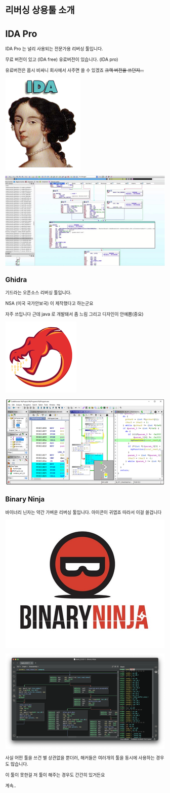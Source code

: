 # 리버싱 상용툴 소개

# IDA Pro

IDA Pro 는 널리 사용되는 전문가용 리버싱 툴입니다.

무료 버전이 있고 (IDA free) 유료버전이 있습니다. (IDA pro)

유료버전은 몹시 비싸니 회사에서 사주면 쓸 수 있겠죠 ~~크랙 버전을 쓰던지…~~

![image.png](image%2020.png)

![image.png](image%2021.png)

## Ghidra

기드라는 오픈소스 리버싱 툴입니다.

NSA (미국 국가안보국) 이 제작했다고 하는군요

자주 쓰입니다 근데 java 로 개발돼서 좀 느림 그리고 디자인이 안예쁨(중요)

![image.png](image%2022.png)

![image.png](image%2023.png)

## Binary Ninja

바이너리 닌자는 약간 가벼운 리버싱 툴입니다. 아이콘이 귀엽죠 따라서 이걸 쓸겁니다

![image.png](image%2024.png)

![image.png](image%2025.png)

사실 어떤 툴을 쓰건 별 상관없을 뿐더러, 해커들은 여러개의 툴을 동시에 사용하는 경우도 많습니다.

이 툴이 못한걸 저 툴이 해주는 경우도 간간히 있거든요

계속..